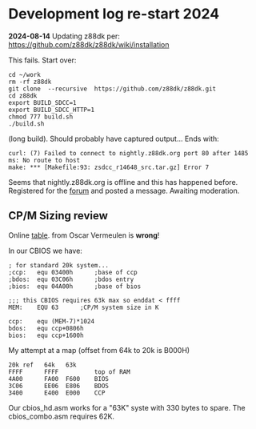 
# Development log re-start 2024

**2024-08-14** Updating z88dk per:  https://github.com/z88dk/z88dk/wiki/installation

This fails.  Start over:

    cd ~/work
	rm -rf z88dk
	git clone  --recursive  https://github.com/z88dk/z88dk.git
	cd z88dk
    export BUILD_SDCC=1
    export BUILD_SDCC_HTTP=1
    chmod 777 build.sh
    ./build.sh
	
(long build).  Should probably have captured output...
Ends with:

    curl: (7) Failed to connect to nightly.z88dk.org port 80 after 1485 ms: No route to host
    make: *** [Makefile:93: zsdcc_r14648_src.tar.gz] Error 7

Seems that nightly.z88dk.org is offline and this has happened before.
Registered for the [forum](https://www.z88dk.org/forum/) and posted a message.
Awaiting moderation.

## CP/M Sizing review

Online [table](https://static.wixstatic.com/media/ce503a_ae4b9b2a827bfac2b4486715b647b7e3.gif).
from Oscar Vermeulen is **wrong**!

In our CBIOS we have:

	; for standard 20k system...
    ;ccp:	equ	03400h		;base of ccp
    ;bdos:	equ	03C06h		;bdos entry
    ;bios:	equ	04A00h		;base of bios

    ;;; this CBIOS requires 63k max so enddat < ffff
    MEM:    EQU 63      ;CP/M system size in K
        
    ccp:    equ (MEM-7)*1024
    bdos:   equ ccp+0806h
    bios:   equ ccp+1600h
	
My attempt at a map (offset from 64k to 20k is B000H)

    20k ref   64k   63k  
    FFFF      FFFF          top of RAM
    4A00      FA00  F600    BIOS
    3C06      EE06  E806    BDOS
    3400      E400  E000    CCP

Our cbios_hd.asm works for a "63K" syste with 330 bytes to spare.
The cbios_combo.asm requires 62K.
